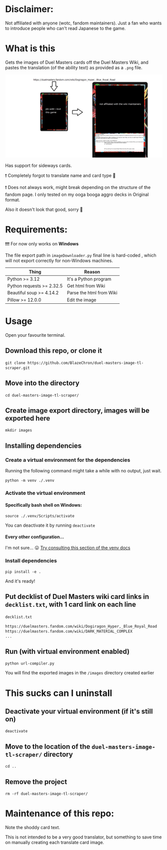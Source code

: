 # Disclaimer:
Not affiliated with anyone (wotc, fandom maintainers). Just a fan who wants to introduce people who can't read Japanese to the game.

# What is this
Gets the images of Duel Masters cards off the Duel Masters Wiki, and pastes the translation (of the ability text) as provided as a `.png` file.

![this is supposed to be the example image](https://github.com/BlazeChron/duel-masters-image-tl-scraper/blob/master/explain.png)

Has support for sideways cards.

❗ Completely forgot to translate name and card type 🤡

❗ Does not always work, might break depending on the structure of the fandom page. I only tested on my ooga booga aggro decks in Original format.

Also it doesn't look that good, sorry 🥀

# Requirements:
❗❗❗ For now only works on **Windows**

The file export path in `imageDownloader.py` final line is hard-coded , which will not export correctly for non-Windows machines.

| Thing    | Reason |
| -------- | ------- |
| Python >= 3.12 | It's a Python program |
| Python requests >= 2.32.5 | Get html from Wiki |
| Beautiful soup >= 4.14.2| Parse the html from Wiki   |
| Pillow >= 12.0.0 | Edit the image    |


# Usage
Open your favourite terminal.
## Download this repo, or clone it

```
git clone https://github.com/BlazeChron/duel-masters-image-tl-scraper.git
```
## Move into the directory
```
cd duel-masters-image-tl-scraper/
```
## Create image export directory, images will be exported here
```
mkdir images
```
## Installing dependencies
### Create a virtual environment for the dependencies
Running the following command might take a while with no output, just wait.
```
python -m venv ./.venv
```
### Activate the virtual environment
#### Specifically bash shell on Windows:
```
source ./.venv/Scripts/activate
```
You can deactivate it by running `deactivate`
#### Every other configuration...
I'm not sure... 😛
[Try consulting this section of the venv docs](https://docs.python.org/3/library/venv.html#how-venvs-work)

### Install dependencies
```
pip install -e .
```

And it's ready!

## Put decklist of Duel Masters wiki card links in `decklist.txt`, with 1 card link on each line
`decklist.txt`
```
https://duelmasters.fandom.com/wiki/Dogiragon_Hyper,_Blue_Royal_Road
https://duelmasters.fandom.com/wiki/DARK_MATERIAL_COMPLEX
...
```

## Run (with virtual environment enabled)
```
python url-compiler.py
```

You will find the exported images in the `/images` directory created earlier

# This sucks can I uninstall
## Deactivate your virtual environment (if it's still on)
```
deactivate
```

## Move to the location of the `duel-masters-image-tl-scraper/` directory
```
cd ..
```
## Remove the project
```
rm -rf duel-masters-image-tl-scraper/
```

# Maintenance of this repo:

Note the shoddy card text.

This is not intended to be a very good translator, but something to save time on manually creating each translate card image.

